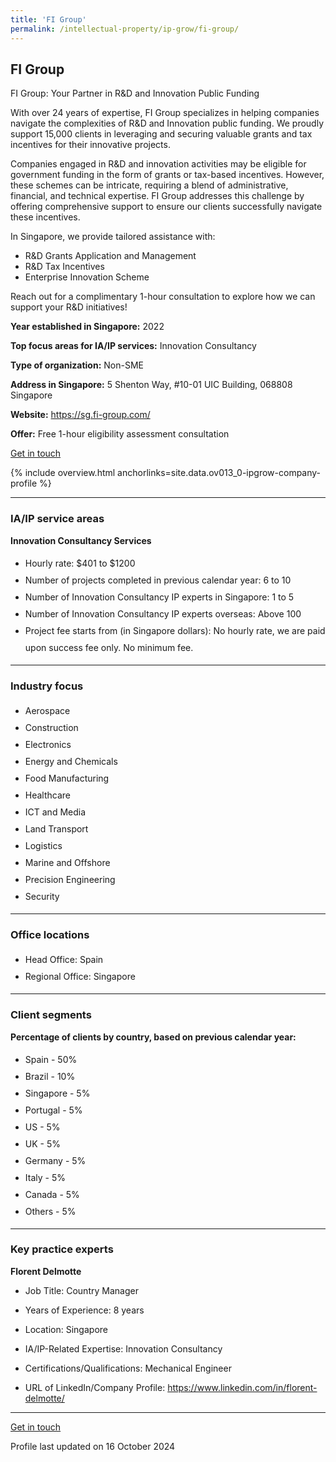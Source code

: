 ```yaml
---
title: 'FI Group'
permalink: /intellectual-property/ip-grow/fi-group/
---
```


## FI Group

FI Group: Your Partner in R&D and Innovation Public Funding

With over 24 years of expertise, FI Group specializes in helping companies navigate the complexities of R&D and Innovation public funding. We proudly support 15,000 clients in leveraging and securing valuable grants and tax incentives for their innovative projects.

Companies engaged in R&D and innovation activities may be eligible for government funding in the form of grants or tax-based incentives. However, these schemes can be intricate, requiring a blend of administrative, financial, and technical expertise. FI Group addresses this challenge by offering comprehensive support to ensure our clients successfully navigate these incentives.

In Singapore, we provide tailored assistance with:

- R&D Grants Application and Management
- R&D Tax Incentives
- Enterprise Innovation Scheme

Reach out for a complimentary 1-hour consultation to explore how we can support your R&D initiatives!

<b>Year established in Singapore:</b> 2022

<b>Top focus areas for IA/IP services:</b> Innovation Consultancy

<b>Type of organization:</b> Non-SME

<b>Address in Singapore:</b> 5 Shenton Way, #10-01 UIC Building, 068808 Singapore

<b>Website:</b> <a href='https://sg.fi-group.com/'>https://sg.fi-group.com/</a>

<b>Offer:</b> Free 1-hour eligibility assessment consultation

<a class='btn' href='https://form.gov.sg/670c71891c37b5657ea9fb75' target='_blank' rel='noopener'>Get in touch</a>

{% include overview.html anchorlinks=site.data.ov013_0-ipgrow-company-profile %}

---
<a name='ip-related-service-areas'></a>
### IA/IP service areas

**Innovation Consultancy Services**

<ul>
<li style='line-height: 27px; margin: 0px 0px !important'>Hourly rate:  $401 to $1200</li>
<li style='line-height: 27px; margin: 0px 0px !important'>Number of projects completed in previous calendar year: 6 to 10</li>
<li style='line-height: 27px; margin: 0px 0px !important'>Number of Innovation Consultancy IP experts in Singapore: 1 to 5</li>
<li style='line-height: 27px; margin: 0px 0px !important'>Number of Innovation Consultancy IP experts overseas: Above 100</li>
<li style='line-height: 27px; margin: 0px 0px !important'>Project fee starts from (in Singapore dollars):  No hourly rate, we are paid upon success fee only. No minimum fee.</li>
</ul>

---
<a name='industry-focus'></a>
### Industry focus

<ul><li style='line-height: 27px; margin: 0px 0px !important'> Aerospace</li><li style='line-height: 27px; margin: 0px 0px !important'>Construction</li><li style='line-height: 27px; margin: 0px 0px !important'>Electronics</li><li style='line-height: 27px; margin: 0px 0px !important'>Energy and Chemicals</li><li style='line-height: 27px; margin: 0px 0px !important'>Food Manufacturing</li><li style='line-height: 27px; margin: 0px 0px !important'>Healthcare</li><li style='line-height: 27px; margin: 0px 0px !important'>ICT and Media</li><li style='line-height: 27px; margin: 0px 0px !important'>Land Transport</li><li style='line-height: 27px; margin: 0px 0px !important'>Logistics</li><li style='line-height: 27px; margin: 0px 0px !important'>Marine and Offshore</li><li style='line-height: 27px; margin: 0px 0px !important'>Precision Engineering</li><li style='line-height: 27px; margin: 0px 0px !important'>Security</li></ul>

---
<a name='office-locations'></a>
### Office locations

<ul><li style='line-height: 27px; margin: 0px 0px !important'> Head Office: Spain</li><li style='line-height: 27px; margin: 0px 0px !important'>Regional Office: Singapore</li></ul>

---
<a name='client-segments'></a>
### Client segments

**Percentage of clients by country, based on previous calendar year:**

<ul><li style='line-height: 27px; margin: 0px 0px !important'> Spain - 50%</li><li style='line-height: 27px; margin: 0px 0px !important'>Brazil - 10%</li><li style='line-height: 27px; margin: 0px 0px !important'>Singapore - 5%</li><li style='line-height: 27px; margin: 0px 0px !important'>Portugal - 5%</li><li style='line-height: 27px; margin: 0px 0px !important'>US - 5%</li><li style='line-height: 27px; margin: 0px 0px !important'>UK - 5%</li><li style='line-height: 27px; margin: 0px 0px !important'>Germany - 5%</li><li style='line-height: 27px; margin: 0px 0px !important'>Italy - 5%</li><li style='line-height: 27px; margin: 0px 0px !important'>Canada - 5%</li><li style='line-height: 27px; margin: 0px 0px !important'>Others - 5%</li></ul>

---
<a name='key-practice-experts'></a>
### Key practice experts

**Florent Delmotte**
- Job Title: Country Manager
- Years of Experience: 8 years
- Location: Singapore
- IA/IP-Related Expertise: Innovation Consultancy
- Certifications/Qualifications: Mechanical Engineer

- URL of LinkedIn/Company Profile: 
<a href="https://www.linkedin.com/in/florent-delmotte/" target="_blank" rel="noopener">https://www.linkedin.com/in/florent-delmotte/</a>  


---
<p>
<a class='btn' href='https://form.gov.sg/670c71891c37b5657ea9fb75' target='_blank' rel='noopener'>Get in touch</a>
</p>
Profile last updated on 16 October 2024
